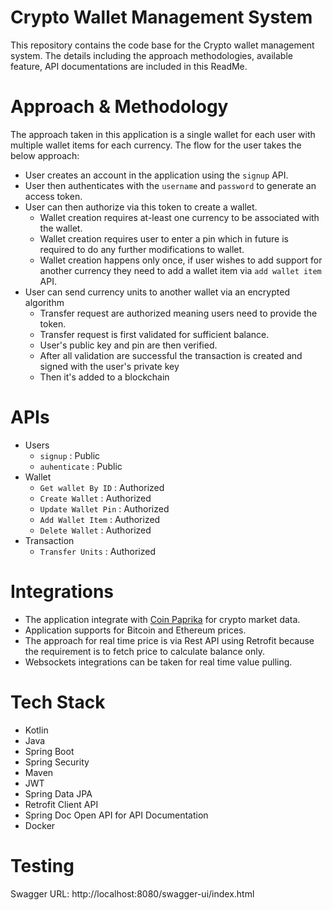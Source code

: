 # Crypto Wallet Management System
This repository contains the code base for the Crypto wallet management system.
The details including the approach methodologies, available feature, API documentations
are included in this ReadMe.

# Approach & Methodology
The approach taken in this application is a single wallet for each user with multiple wallet
items for each currency.
The flow for the user takes the below approach:
- User creates an account in the application using the `signup` API.
- User then authenticates with the `username` and `password` to generate an access token.
- User can then authorize via this token to create a wallet.
    - Wallet creation requires at-least one currency to be associated with the wallet. 
    - Wallet creation requires user to enter a pin which in future is required to do any further modifications to wallet.
    - Wallet creation happens only once, if user wishes to add support for another currency they need to add a wallet item via `add wallet item` API.
- User can send currency units to another wallet via an encrypted algorithm
    - Transfer request are authorized meaning users need to provide the token.
    - Transfer request is first validated for sufficient balance.
    - User's public key and pin are then verified.
    - After all validation are successful the transaction is created and signed with the user's private key
    - Then it's added to a blockchain


# APIs
- Users
   - `signup` : Public
   - `auhenticate` : Public
- Wallet
   - `Get wallet By ID` : Authorized
   - `Create Wallet` : Authorized
   - `Update Wallet Pin` : Authorized
   - `Add Wallet Item` : Authorized
   - `Delete Wallet` : Authorized
- Transaction
   - `Transfer Units` : Authorized

# Integrations
- The application integrate with [Coin Paprika](https://api.coinpaprika.com) for crypto market data.
- Application supports for Bitcoin and Ethereum prices.
- The approach for real time price is via Rest API using Retrofit because the requirement is to fetch price to calculate balance only.
- Websockets integrations can be taken for real time value pulling.

# Tech Stack
- Kotlin
- Java
- Spring Boot
- Spring Security
- Maven
- JWT
- Spring Data JPA
- Retrofit Client API
- Spring Doc Open API for API Documentation
- Docker

# Testing
Swagger URL: http://localhost:8080/swagger-ui/index.html